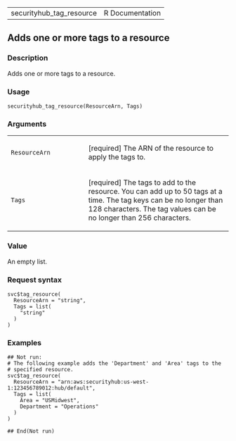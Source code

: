 <table style="width: 100%;">
<tbody>
<tr class="odd">
<td>securityhub_tag_resource</td>
<td style="text-align: right;">R Documentation</td>
</tr>
</tbody>
</table>

## Adds one or more tags to a resource

### Description

Adds one or more tags to a resource.

### Usage

    securityhub_tag_resource(ResourceArn, Tags)

### Arguments

<table>
<colgroup>
<col style="width: 35%" />
<col style="width: 65%" />
</colgroup>
<tbody>
<tr class="odd">
<td><code
id="securityhub_tag_resource_:_ResourceArn">ResourceArn</code></td>
<td><p>[required] The ARN of the resource to apply the tags to.</p></td>
</tr>
<tr class="even">
<td><code id="securityhub_tag_resource_:_Tags">Tags</code></td>
<td><p>[required] The tags to add to the resource. You can add up to 50
tags at a time. The tag keys can be no longer than 128 characters. The
tag values can be no longer than 256 characters.</p></td>
</tr>
</tbody>
</table>

### Value

An empty list.

### Request syntax

    svc$tag_resource(
      ResourceArn = "string",
      Tags = list(
        "string"
      )
    )

### Examples

    ## Not run: 
    # The following example adds the 'Department' and 'Area' tags to the
    # specified resource.
    svc$tag_resource(
      ResourceArn = "arn:aws:securityhub:us-west-1:123456789012:hub/default",
      Tags = list(
        Area = "USMidwest",
        Department = "Operations"
      )
    )

    ## End(Not run)
